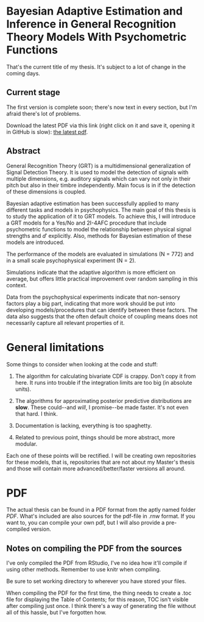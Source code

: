 # Bayesian Adaptive Estimation and Inference in General Recognition Theory Models With Psychometric Functions

That's the current title of my thesis. It's subject to a lot of change in the coming days. 

## Current stage

The first version is complete soon; there's now text in every section, but I'm afraid there's lot of problems. 

Download the latest PDF via this link (right click on it and save it, opening it in GitHub is slow): [the latest pdf](PDF/Joni_Paakko_-_Thesis.pdf).

## Abstract

General Recognition Theory (GRT) is a multidimensional generalization of Signal Detection Theory. It is used to model the detection of signals with multiple dimensions, e.g. auditory signals which can vary not only in their pitch but also in their timbre independently. Main focus is in if the detection of these dimensions is coupled.

Bayesian adaptive estimation has been successfully applied to many different tasks and models in psychophysics. The main goal of this thesis is to study the application of it to GRT models. To achieve this, I will introduce a GRT models for a Yes/No and 2I-4AFC procedure that include psychometric functions to model the relationship between physical signal strengths and $d'$ explicitly. Also, methods for Bayesian estimation of these models are introduced.

The performance of the models are evaluated in simulations (N = 772) and in a small scale psychophysical experiment (N = 2).

Simulations indicate that the adaptive algorithm is more efficient on average, but offers little practical improvement over random sampling in this context. 

Data from the psychophysical experiments indicate that non-sensory factors play a big part, indicating that more work should be put into developing models/procedures that can identify between these factors. The data also suggests that the often default choice of coupling means does not necessarily capture all relevant properties of it. 

# General limitations 

Some things to consider when looking at the code and stuff:

1) The algorithm for calculating bivariate CDF is crappy. Don't copy it from here. It runs into trouble if the integration limits are too big (in absolute units). 

2) The algorithms for approximating posterior predictive distributions are **slow**. These could--and *will*, I promise--be made faster. It's not even that hard. I think.

3) Documentation is lacking, everything is too spaghetty.

4) Related to previous point, things should be more abstract, more modular. 

Each one of these points will be rectified. I will be creating own repositories for these models, that is, repositories that are not about my Master's thesis and those will contain more advanced/better/faster versions all around.  

# PDF

The actual thesis can be found in a PDF format from the aptly named folder *PDF*. What's included are also sources for the pdf-file in .rnw format. If you want to, you can compile your own pdf, but I will also provide a pre-compiled version.

## Notes on compiling the PDF from the sources

I've only compiled the PDF from RStudio, I've no idea how it'll compile if using other methods. Remember to use knitr when compiling. 

Be sure to set working directory to wherever you have stored your files. 

When compiling the PDF for the first time, the thing needs to create a .toc file for displaying the Table of Contents; for this reason, TOC isn't visible after compiling just once. I think there's a way of generating the file without all of this hassle, but I've forgotten how.

